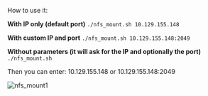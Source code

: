 How to use it:

**With IP only (default port)**
`./nfs_mount.sh 10.129.155.148`

**With custom IP and port**
`./nfs_mount.sh 10.129.155.148:2049`

**Without parameters (it will ask for the IP and optionally the port)**
`./nfs_mount.sh`

Then you can enter: 10.129.155.148 or 10.129.155.148:2049

![nfs_mount1](https://github.com/user-attachments/assets/706bb458-767e-4521-b87b-bdf51fab6efc)
